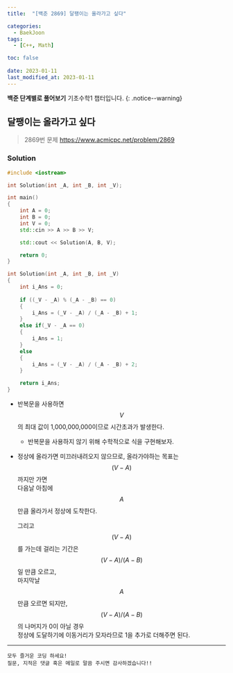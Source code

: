 ```yaml
---
title:  "[백준 2869] 달팽이는 올라가고 싶다"

categories:
  - BaekJoon
tags:
  - [C++, Math]

toc: false
 
date: 2023-01-11
last_modified_at: 2023-01-11
---
```


**백준 단계별로 풀어보기** 기초수학1 챕터입니다.
{: .notice--warning}


## 달팽이는 올라가고 싶다

> 2869번 문제 <https://www.acmicpc.net/problem/2869>

### Solution
```cpp
#include <iostream>

int Solution(int _A, int _B, int _V);

int main()
{
	int A = 0;
	int B = 0;
	int V = 0;
	std::cin >> A >> B >> V;

	std::cout << Solution(A, B, V);

	return 0;
}

int Solution(int _A, int _B, int _V)
{
	int i_Ans = 0;
	
	if ((_V - _A) % (_A - _B) == 0)
	{
		i_Ans = (_V - _A) / (_A - _B) + 1;
	}
	else if(_V - _A == 0)
	{
		i_Ans = 1;
	}
	else
	{
		i_Ans = (_V - _A) / (_A - _B) + 2;
	}

	return i_Ans;
}
```

- 반복문을 사용하면 $$V$$의 최대 값이 1,000,000,000이므로 시간초과가 발생한다.
  - 반복문을 사용하지 않기 위해 수학적으로 식을 구현해보자.  
   
  

- 정상에 올라가면 미끄러내려오지 않으므로, 올라가야하는 목표는 $$(V - A)$$까지만 가면  
  다음날 아침에 $$A$$만큼 올라가서 정상에 도착한다.  

  그리고 $$(V - A)$$를 가는데 걸리는 기간은 $$(V - A)/(A - B)$$일 만큼 오르고,  
  마지막날 $$A$$ 만큼 오르면 되지만, $$(V - A)/(A - B)$$의 나머지가 0이 아닐 경우  
  정상에 도달하기에 이동거리가 모자라므로 1을 추가로 더해주면 된다.


***

    모두 즐거운 코딩 하세요!
    질문, 지적은 댓글 혹은 메일로 말씀 주시면 감사하겠습니다!!
    